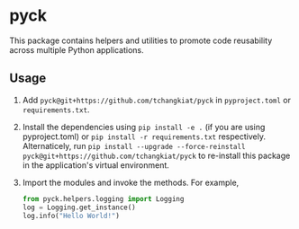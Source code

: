 # pyck

This package contains helpers and utilities to promote code reusability across multiple Python applications.

## Usage

1.  Add `pyck@git+https://github.com/tchangkiat/pyck` in `pyproject.toml` or `requirements.txt`.

2.  Install the dependencies using `pip install -e .` (if you are using pyproject.toml) or `pip install -r requirements.txt` respectively. Alternaticely, run `pip install --upgrade --force-reinstall pyck@git+https://github.com/tchangkiat/pyck` to re-install this package in the application's virtual environment.

3.  Import the modules and invoke the methods. For example,

    ```python
    from pyck.helpers.logging import Logging
    log = Logging.get_instance()
    log.info("Hello World!")
    ```
